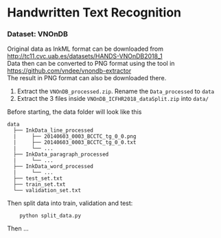 # Handwritten Text Recognition

### Dataset: VNOnDB
Original data as InkML format can be downloaded from
http://tc11.cvc.uab.es/datasets/HANDS-VNOnDB2018_1 \
Data then can be converted to PNG format using the tool in
https://github.com/vndee/vnondb-extractor \
The result in PNG format can also be downloaded there.

1. Extract the `VNOnDB_processed.zip`. Rename the `Data_processed` to `data`
2. Extract the 3 files inside `VNOnDB_ICFHR2018_dataSplit.zip` into `data/`

Before starting, the data folder will look like this
```text
data
  ├── InkData_line_processed
  |     ├── 20140603_0003_BCCTC_tg_0_0.png
  |     ├── 20140603_0003_BCCTC_tg_0_0.txt
  |     └── ...
  ├── InkData_paragraph_processed
  |     └── ...
  ├── InkData_word_processed
  |     └── ...
  ├── test_set.txt
  ├── train_set.txt
  └── validation_set.txt
```
Then split data into train, validation and test:

        python split_data.py

Then ...
